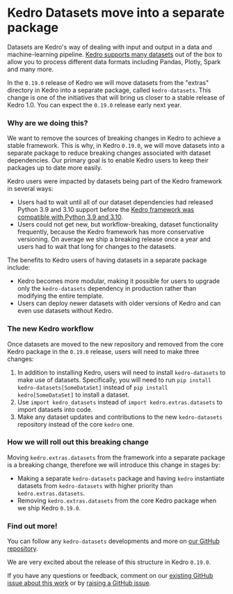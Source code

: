 # Kedro Datasets move into a separate package

Datasets are Kedro's way of dealing with input and output in a data and machine-learning pipeline. [Kedro supports many datasets](https://kedro.readthedocs.io/en/stable/kedro.extras.datasets.html) out of the box to allow you to process different data formats including Pandas, Plotly, Spark and many more.

In the `0.19.0` release of Kedro we will move datasets from the "extras" directory in Kedro into a separate package, called `kedro-datasets`. This change is one of the initiatives that will bring us closer to a stable release of Kedro 1.0. 
You can expect the `0.19.0` release early next year.

### Why are we doing this?

We want to remove the sources of breaking changes in Kedro to achieve a stable framework. This is why, in Kedro `0.19.0`, we will move datasets into a separate package to reduce breaking changes associated with dataset dependencies. Our primary goal is to enable Kedro users to keep their packages up to date more easily.

Kedro users were impacted by datasets being part of the Kedro framework in several ways:
 - Users had to wait until all of our dataset dependencies had released Python 3.9 and 3.10 support before the [Kedro framework was compatible with Python 3.9 and 3.10](https://github.com/kedro-org/kedro/issues?q=is%3Aissue+python+3.9+is%3Aclosed).  
 - Users could not get new, but workflow-breaking, dataset functionality frequently, because the Kedro framework has more conservative versioning. On average we ship a breaking release once a year and users had to wait that long for changes to the datasets.

The benefits to Kedro users of having datasets in a separate package include: 
- Kedro becomes more modular, making it possible for users to upgrade only the `kedro-datasets` dependency in production rather than modifying the entire template.
- Users can deploy newer datasets with older versions of Kedro and can even use datasets without Kedro. 

### The new Kedro workflow

Once datasets are moved to the new repository and removed from the core Kedro package in the `0.19.0` release, users will need to make three changes:
1. In addition to installing Kedro, users will need to install `kedro-datasets` to make use of datasets. Specifically, you will need to run `pip install kedro-datasets[SomeDataSet]` instead of `pip install kedro[SomeDataSet]` to install a dataset.
2. Use `import kedro_datasets` instead of `import kedro.extras.datasets` to import datasets into code.
3. Make any dataset updates and contributions to the new `kedro-datasets` repository instead of the core `kedro` one.

### How we will roll out this breaking change

Moving `kedro.extras.datasets` from the framework into a separate package is a breaking change, therefore we will introduce this change in stages by:

- Making a separate `kedro-datasets` package and having `kedro` instantiate datasets from `kedro-datasets` with higher priority than `kedro.extras.datasets`.
- Removing `kedro.extras.datasets` from the core Kedro package when we ship Kedro `0.19.0`.

### Find out more!
You can follow any `kedro-datasets` developments and more on [our GitHub repository](https://github.com/kedro-org/kedro/issues/1457). 

We are very excited about the release of this structure in Kedro `0.19.0`. 

If you have any questions or feedback, comment on our [existing GitHub issue about this work](https://github.com/kedro-org/kedro/issues/1457) or by [raising a GitHub issue](https://github.com/kedro-org/kedro/issues/new/choose).
